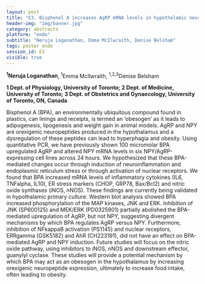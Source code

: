 ```yaml
---
layout: post
title: "E3. Bisphenol A increases AgRP mRNA levels in hypothalamic neurons through MAP kinases, JNK and ERK"
header-img: "img/banner.jpg"
category: abstracts
platform: "endo"
subtitle: "Neruja Loganathan, Emma McIlwraith, Denise Belsham"
tags: poster endo
session_id: E3
visible: true
---
```

**<sup>1</sup>Neruja Loganathan**, <sup>1</sup>Emma McIlwraith, <sup>1,2,3</sup>Denise Belsham

__1 Dept. of Physiology, University of Toronto; 2 Dept. of Medicine, University of Toronto; 3 Dept. of Obstetrics and Gynaecology, University of Toronto, ON, Canada__

Bisphenol A (BPA), an environmentally ubiquitous compound found in plastics, can linings and receipts, is termed an ‘obesogen’ as it leads to adipogenesis, lipogenesis and weight gain in animal models. AgRP and NPY are orexigenic neuropeptides produced in the hypothalamus and a dysregulation of these peptides can lead to hyperphagia and obesity. Using quantitative PCR, we have previously shown 100 micromolar BPA upregulated AgRP and altered NPY mRNA levels in six NPY/AgRP-expressing cell lines across 24 hours. We hypothesized that these BPA-mediated changes occur through induction of neuroinflammation and endoplasmic reticulum stress or through activation of nuclear receptors. We found that BPA increased mRNA levels of inflammatory cytokines (IL6, TNFalpha, IL10), ER stress markers (CHOP, GRP78, Bax/Bcl2) and nitric oxide synthases (iNOS, nNOS). These findings are currently being validated in hypothalamic primary culture. Western blot analysis showed BPA increased phosphorylation of the MAP kinases, JNK and ERK. Inhibition of JNK (SP600125) and MEK/ERK (PD0325901) partially abolished the BPA-mediated upregulation of AgRP, but not NPY, suggesting divergent mechanisms by which BPA regulates AgRP versus NPY. Furthermore, inhibition of NFkappaB activation (PS1145) and nuclear receptors, ERRgamma (GSK5182) and AhR (CH223191), did not have an effect on BPA-mediated AgRP and NPY induction. Future studies will focus on the nitric oxide pathway, using inhibitors to iNOS, nNOS and downstream effector, guanylyl cyclase. These studies will provide a potential mechanism by which BPA may act as an obesogen in the hypothalamus by increasing orexigenic neuropeptide expression, ultimately to increase food intake, often leading to obesity.
